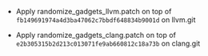 * Apply randomize_gadgets_llvm.patch on top of
`fb149691974a4d3ba47062c7bbdf648834b9001d` on llvm.git

* Apply randomize_gadgets_clang.patch on top of
`e2b305315b2d213c013071fe9ab660812c18a73b` on clang.git
